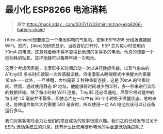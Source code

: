 # 最小化 ESP8266 电池消耗

> 原文:[https://hack aday . com/2017/12/03/minimizing-esp8266-battery-drain/](https://hackaday.com/2017/12/03/minimizing-esp8266-battery-drain/)

[Alex Jensen]想要建立一个电池供电的气象站，使用 ESP8266 分线板连接到 WiFi。然而，[Alex]的研究显示，当收音机打开时，ESP 芯片每小时使用约 70mA 的电流，这意味着他不得不更换比他想的多得多的电池。他真的想要一个低功耗的钻机，这样他就可以每两年换一次电池。

这两个考虑因素是，电潜泵多长时间启动一次以进行数据传输，以及气象站的 ATtiny85 多长时间读取一次传感器读数。将电潜泵从睡眠模式中唤醒大约需要 16mA——此外，一旦唤醒，大约需要 3 秒钟重新连接，这是 70mA 的宝贵时间。然而，通过使用静态 IP 地址，他能够将时间减少到半秒，多一秒来进行实际的数据传输。除了每小时的 WiFi 连接，Tiny85 还必须通电，尽管它相对适中的每小时 1.5 毫安并不算多，即使芯片在一年中有 36 个小时处于唤醒状态。总的来说，各种组件每年大约需要 500 毫安时，所以使用一对 AA 电池应该可以让设备运行多年。

我们对黑客竭尽全力让他们的项目成功的故事很感兴趣。我们之前已经发布过关于 [ESPs 低功耗模式](https://hackaday.com/2017/09/24/datalogger-uses-esp32-and-esp8266-low-power-modes/)的消息，还有什么比使用硬币电池的[手表更低功耗的呢？](https://hackaday.com/2017/02/15/chronio-diy-watch-slick-and-low-power/)